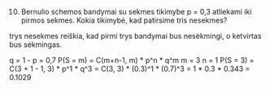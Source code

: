 10. Bernulio schemos bandymai su sekmes tikimybe p = 0,3 atliekami iki pirmos sekmes.
Kokia tikimybė, kad patirsime tris nesekmes?

trys nesekmes reiškia, kad pirmi trys bandymai bus nesėkmingi, o ketvirtas bus sėkmingas.

q = 1 - p = 0,7
P(S = m) = C(m+n-1, m) * p^n * q^m
m = 3
n = 1
P(S = 3) = C(3 + 1 - 1, 3) * p^1 * q^3 = C(3, 3) * (0.3)^1 * (0.7)^3 = 1 * 0.3 * 0.343 = 0.1029